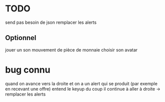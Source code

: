 # TODO

send pas besoin de json
remplacer les alerts



## Optionnel
jouer un son
mouvement de pièce de monnaie
choisir son avatar

# bug connu
quand on avance vers la droite et on a un alert qui se produit (par exemple en recevant une offre)
entend le keyup du coup il continue à aller à droite
-> remplacer les alerts